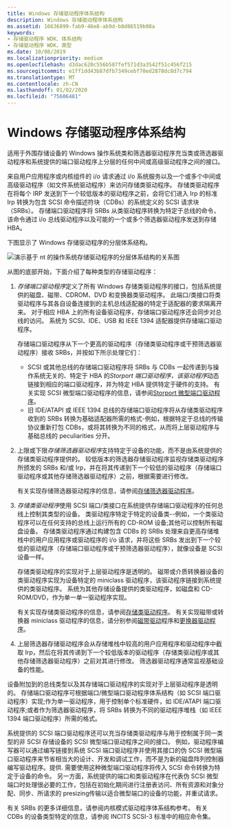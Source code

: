 ```yaml
---
title: Windows 存储驱动程序体系结构
description: Windows 存储驱动程序体系结构
ms.assetid: 16636899-fab9-46e8-ab9d-b8d86519b08a
keywords:
- 存储驱动程序 WDK、体系结构
- 存储驱动程序 WDK，类型
ms.date: 10/08/2019
ms.localizationpriority: medium
ms.openlocfilehash: d3dac620c556b587fef571d3a3542f51c456f215
ms.sourcegitcommit: e1ff1dd43b87dfb7349cebf70ed2878dc8d7c794
ms.translationtype: MT
ms.contentlocale: zh-CN
ms.lasthandoff: 01/02/2020
ms.locfileid: "75606481"
---
```

# <a name="windows-storage-driver-architecture"></a>Windows 存储驱动程序体系结构

适用于外围存储设备的 Windows 操作系统类和筛选器驱动程序充当类或筛选器驱动程序和系统提供的端口驱动程序上分层的任何中间或高级驱动程序之间的接口。

来自用户应用程序或内核组件的 i/o 请求通过 i/o 系统服务以及一个或多个中间或高级驱动程序（如文件系统驱动程序）来访问存储类驱动程序。 存储类驱动程序在将每个 IRP 发送到下一个较低版本的驱动程序之前，会将它们进入 Irp 的标准 Irp 转换为包含 SCSI 命令描述符块（CDBs）的系统定义的 SCSI 请求块（SRBs）。 存储端口驱动程序将 SRBs 从类驱动程序转换为特定于总线的命令，该命令通过 i/o 总线驱动程序以及可能的一个或多个筛选器驱动程序发送到存储 HBA。

下图显示了 Windows 存储驱动程序的分层体系结构。

![演示基于 nt 的操作系统存储驱动程序的分层体系结构的关系图](images/kg201-1.png)

从图的底部开始，下面介绍了每种类型的存储驱动程序：

1. *存储端口驱动程序*定义了所有 Windows 存储类驱动程序的接口，包括系统提供的磁盘、磁带、CDROM、DVD 和变换器类驱动程序。 此端口/类接口将类驱动程序与其各自设备连接到的主机总线适配器的特定于适配器的要求隔离开来。 对于相应 HBA 上的所有设备驱动程序，存储端口驱动程序还会同步对总线的访问。 系统为 SCSI、IDE、USB 和 IEEE 1394 适配器提供存储端口驱动程序。

    存储端口驱动程序从下一个更高的驱动程序（存储类驱动程序或干预筛选器驱动程序）接收 SRBs，并按如下所示处理它们：

    - SCSI 或其他总线的存储端口驱动程序将 SRBs 与 CDBs 一起传递到与操作系统无关的、特定于 HBA 的*Storport 端口驱动程序，该驱动程序*动态链接到相应的端口驱动程序，并为特定 HBA 提供特定于硬件的支持。 有关实现 SCSI 微型端口驱动程序的信息，请参阅[Storport 微型端口驱动程序](storport-miniport-drivers.md)。
    - 旧 IDE/ATAPI 或 IEEE 1394 总线的存储端口驱动程序将从存储类驱动程序收到的 SRBs 转换为基础适配器所需的格式-例如，根据特定于总线的传输协议重新打包 CDBs，或将其转换为不同的格式，从而将上层驱动程序与基础总线的 peculiarities 分开。

2. 上限或下限*存储筛选器驱动程序*支持特定于设备的功能，而不是由系统提供的存储类驱动程序提供的。 较低版本的筛选器存储驱动程序监视存储类驱动程序所颁发的 SRBs 和/或 Irp，并在将其传递到下一个较低的驱动程序（存储端口驱动程序或其他存储筛选器驱动程序）之前，根据需要进行修改。

    有关实现存储筛选器驱动程序的信息，请参阅[存储筛选器驱动程序](storage-filter-drivers.md)。

3. *存储类驱动程序*使用 SCSI 端口/类接口在系统提供存储端口驱动程序的任何总线上控制其类型的设备。 类驱动程序特定于特定的设备类--例如，一个类驱动程序可以在任何支持的总线上运行所有的 CD-ROM 设备;其他可以控制所有磁盘设备。 存储类驱动程序通过构建包含 CDBs 的 SRBs 处理来自更高存储堆栈中的用户应用程序或驱动程序的 i/o 请求，并将这些 SRBs 发出到下一个较低的驱动程序（存储端口驱动程序或干预筛选器驱动程序），就像设备是 SCSI 设备一样。

    存储类驱动程序的实现对于上层驱动程序是透明的。 磁带或介质转换器设备的类驱动程序实现为设备特定的 miniclass 驱动程序，该驱动程序链接到系统提供的类驱动程序。 系统为其他存储设备提供的类驱动程序，如磁盘和 CD-ROM/DVD，作为单一单一驱动程序实现。

    有关实现存储类驱动程序的信息，请参阅[存储类驱动程序](introduction-to-storage-class-drivers.md)。 有关实现磁带或转换器 miniclass 驱动程序的信息，请分别参阅[磁带驱动](tape-drivers-overview.md)程序和[更换器驱动程序](changer-drivers.md)。

4. 上层筛选器存储驱动程序会从存储堆栈中较高的用户应用程序和驱动程序中截取 Irp，然后在将其传递到下一个较低版本的驱动程序（存储类驱动程序或其他存储筛选器驱动程序）之前对其进行修改。 筛选器驱动程序通常监视基础设备的性能。

设备附加到的总线类型以及其存储端口驱动程序的实现对于上层驱动程序是透明的。 存储端口驱动程序可根据端口/微型端口驱动程序体系结构（如 SCSI 端口驱动程序）实现;作为单一驱动程序，用于控制单个标准硬件，如 IDE/ATAPI 端口驱动程序;或者作为筛选器驱动程序，将 SRBs 转换为不同的驱动程序堆栈（如 IEEE 1394 端口驱动程序）所需的格式。

系统提供的 SCSI 端口驱动程序还可以充当存储类驱动程序与用于控制属于同一类型的非 SCSI 存储设备的 SCSI 微型端口驱动程序之间的接口。 例如，驱动程序编写器可以通过编写链接到系统 SCSI 端口驱动程序并使用其接口的伪 SCSI 微型端口驱动程序来节省相当大的设计、开发和调试工作，而不是为新的磁盘阵列控制器编写驱动程序。提供. 需要使用这种微型端口驱动程序将传入 SCSI 命令转换为特定于设备的命令。 另一方面，系统提供的端口和类驱动程序在代表伪 SCSI 微型端口时处理很必要的工作，包括在初始化期间进行注册表访问、所有资源和对象分配、同步、所请求的 presizing传输以适合微型端口的设备的功能，并重试请求。

有关 SRBs 的更多详细信息，请参阅内核模式驱动程序体系结构参考。 有关 CDBs 的设备类型特定的信息，请参阅 INCITS SCSI-3 标准中的相应命令集。
